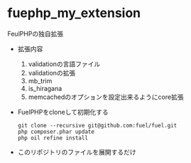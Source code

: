 fuephp_my_extension
===================

FeulPHPの独自拡張

* 拡張内容
  1. validationの言語ファイル
  2. validationの拡張
    1. mb_trim
    2. is_hiragana
  3. memcachedのオプションを設定出来るようにcore拡張

* FuelPHPをcloneして初期化する

  ```
  git clone --recursive git@github.com:fuel/fuel.git
  php composer.phar update
  php oil refine install
  ```

* このリポジトリのファイルを展開するだけ
